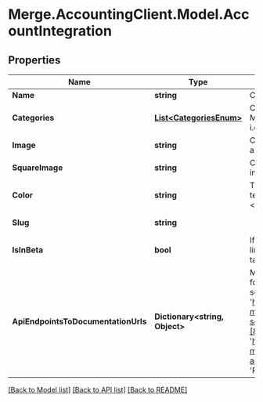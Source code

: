 # Merge.AccountingClient.Model.AccountIntegration

## Properties

Name | Type | Description | Notes
------------ | ------------- | ------------- | -------------
**Name** | **string** | Company name. | 
**Categories** | [**List&lt;CategoriesEnum&gt;**](CategoriesEnum.md) | Category or categories this integration belongs to. Multiple categories should be comma separated, i.e. [ats, hris]. | [optional] 
**Image** | **string** | Company logo in rectangular shape. &lt;b&gt;Upload an image with a clear background.&lt;/b&gt; | [optional] 
**SquareImage** | **string** | Company logo in square shape. &lt;b&gt;Upload an image with a white background.&lt;/b&gt; | [optional] 
**Color** | **string** | The color of this integration used for buttons and text throughout the app and landing pages. &lt;b&gt;Choose a darker, saturated color.&lt;/b&gt; | [optional] 
**Slug** | **string** |  | [optional] [readonly] 
**IsInBeta** | **bool** | If checked, this integration will not appear in the linking flow, and will appear elsewhere with a Beta tag. | [optional] 
**ApiEndpointsToDocumentationUrls** | **Dictionary&lt;string, Object&gt;** | Mapping of API endpoints to documentation urls for support. Example: {&#39;GET&#39;: [[&#39;/common-model-scopes&#39;, &#39;https://docs.merge.dev/accounting/common-model-scopes/#common_model_scopes_retrieve&#39;],[&#39;/common-model-actions&#39;, &#39;https://docs.merge.dev/accounting/common-model-actions/#common_model_actions_retrieve&#39;]], &#39;POST&#39;: []} | [optional] 

[[Back to Model list]](../README.md#documentation-for-models) [[Back to API list]](../README.md#documentation-for-api-endpoints) [[Back to README]](../README.md)

